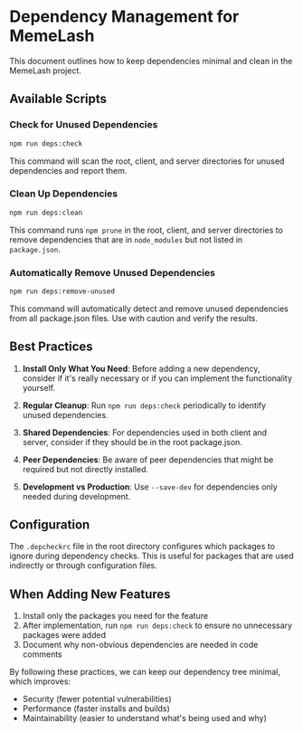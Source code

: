 # Dependency Management for MemeLash

This document outlines how to keep dependencies minimal and clean in the MemeLash project.

## Available Scripts

### Check for Unused Dependencies

```bash
npm run deps:check
```

This command will scan the root, client, and server directories for unused dependencies and report them.

### Clean Up Dependencies

```bash
npm run deps:clean
```

This command runs `npm prune` in the root, client, and server directories to remove dependencies that are in `node_modules` but not listed in `package.json`.

### Automatically Remove Unused Dependencies

```bash
npm run deps:remove-unused
```

This command will automatically detect and remove unused dependencies from all package.json files. Use with caution and verify the results.

## Best Practices

1. **Install Only What You Need**: Before adding a new dependency, consider if it's really necessary or if you can implement the functionality yourself.

2. **Regular Cleanup**: Run `npm run deps:check` periodically to identify unused dependencies.

3. **Shared Dependencies**: For dependencies used in both client and server, consider if they should be in the root package.json.

4. **Peer Dependencies**: Be aware of peer dependencies that might be required but not directly installed.

5. **Development vs Production**: Use `--save-dev` for dependencies only needed during development.

## Configuration

The `.depcheckrc` file in the root directory configures which packages to ignore during dependency checks. This is useful for packages that are used indirectly or through configuration files.

## When Adding New Features

1. Install only the packages you need for the feature
2. After implementation, run `npm run deps:check` to ensure no unnecessary packages were added
3. Document why non-obvious dependencies are needed in code comments

By following these practices, we can keep our dependency tree minimal, which improves:

- Security (fewer potential vulnerabilities)
- Performance (faster installs and builds)
- Maintainability (easier to understand what's being used and why)
